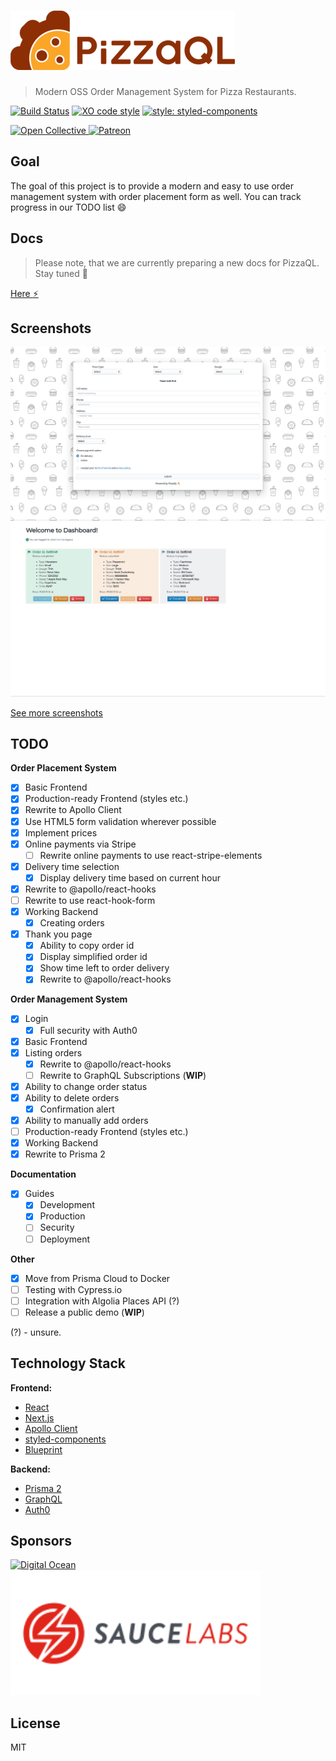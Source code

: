 # [![PizzaQL](media/logo/horizontal-scaled.png)](https://github.com/pizzaql/pizzaql)

> Modern OSS Order Management System for Pizza Restaurants.

[![Build Status](https://travis-ci.org/pizzaql/pizzaql.svg?branch=master)](https://travis-ci.org/pizzaql/pizzaql)
[![XO code style](https://img.shields.io/badge/code_style-XO-5ed9c7.svg)](https://github.com/xojs/xo)
[![style: styled-components](https://img.shields.io/badge/style-%F0%9F%92%85%20styled--components-orange.svg?colorB=daa357&colorA=db748e)](https://github.com/styled-components/styled-components)

<p align="left">
  <a href="https://opencollective.com/pizzaql" target="_blank">
    <img src="https://cdn-std.dprcdn.net/files/acc_649651/Q5nVhT" height="80" alt="Open Collective">
  </a>
  <a href="https://www.patreon.com/akepinski" target="_blank">
    <img src="https://cdn-std.dprcdn.net/files/acc_649651/plrSCT" height="80" alt="Patreon">
  </a>
</p>

## Goal

The goal of this project is to provide a modern and easy to use order management system with order placement form as well. You can track progress in our TODO list :smile: 

## Docs

> Please note, that we are currently preparing a new docs for PizzaQL. Stay tuned 🙌

[Here :zap:](https://docs.pizzaql.tech/)

## Screenshots

![Order Placement Form](media/screenshots/form.png)
![Dashboard)](media/screenshots/dashboard.png)

[See more screenshots](https://github.com/pizzaql/pizzaql/tree/master/media/screenshots)

## TODO

**Order Placement System**
* [x]  Basic Frontend
  * [x] Production-ready Frontend (styles etc.)
  * [x] Rewrite to Apollo Client
  * [x] Use HTML5 form validation wherever possible
  * [x] Implement prices
  * [x] Online payments via Stripe
    * [ ] Rewrite online payments to use react-stripe-elements
  * [x] Delivery time selection
    * [x] Display delivery time based on current hour
  * [x] Rewrite to @apollo/react-hooks
  * [ ] Rewrite to use react-hook-form
* [x]  Working Backend
    * [x] Creating orders
* [x] Thank you page
    * [x] Ability to copy order id
    * [x] Display simplified order id
    * [x] Show time left to order delivery
    * [x] Rewrite to @apollo/react-hooks

**Order Management System**

* [x] Login
  * [x] Full security with Auth0
* [x]  Basic Frontend
  * [x] Listing orders
    * [x] Rewrite to @apollo/react-hooks
    * [ ] Rewrite to GraphQL Subscriptions (**WIP**)
  * [x] Ability to change order status
  * [x] Ability to delete orders
    * [x] Confirmation alert
  * [x] Ability to manually add orders
  * [ ] Production-ready Frontend (styles etc.)
* [x]  Working Backend
* [X]  Rewrite to Prisma 2

**Documentation**

* [x] Guides
  * [x] Development
  * [x] Production
  * [ ] Security
  * [ ] Deployment

**Other**

* [x] Move from Prisma Cloud to Docker
* [ ] Testing with Cypress.io
* [ ] Integration with Algolia Places API (?)
* [ ] Release a public demo (**WIP**)

(?) - unsure.

## Technology Stack

**Frontend:**

- [React](https://reactjs.org/)
- [Next.js](https://nextjs.org/)
- [Apollo Client](https://github.com/apollographql/apollo-client)
- [styled-components](https://www.styled-components.com/)
- [Blueprint](https://blueprintjs.com/)

**Backend:**

- [Prisma 2](https://github.com/prisma/prisma2)
- [GraphQL](https://graphql.org/)
- [Auth0](https://auth0.com/)

## Sponsors

  <a href="https://www.digitalocean.com/" target="_blank">
    <img src="https://opensource.nyc3.cdn.digitaloceanspaces.com/attribution/assets/SVG/DO_Logo_horizontal_blue.svg" width="400" alt="Digital Ocean">
  </a>
  <br/>
  <a href="https://saucelabs.com" target="_blank">
    <img src="media/sponsors/saucelabs-logo.svg" width="400" alt="Sauce Labs">
  </a>

## License

MIT
